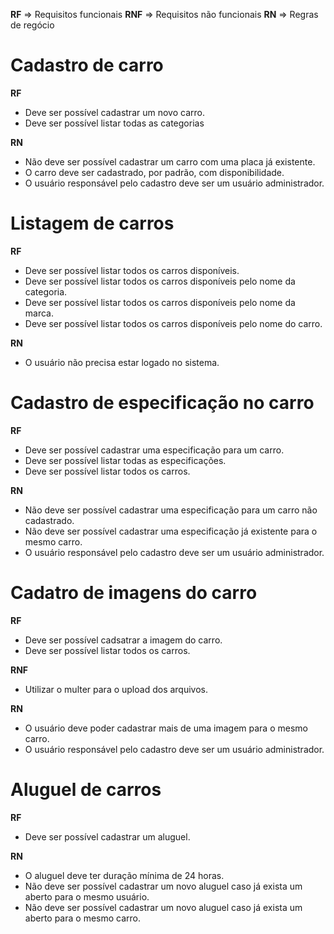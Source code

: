 **RF** => Requisitos funcionais
**RNF** => Requisitos não funcionais
**RN** => Regras de regócio

# Cadastro de carro

**RF**

-   Deve ser possível cadastrar um novo carro.
-   Deve ser possível listar todas as categorias

**RN**

-   Não deve ser possível cadastrar um carro com uma placa já existente.
-   O carro deve ser cadastrado, por padrão, com disponibilidade.
-   O usuário responsável pelo cadastro deve ser um usuário administrador.

# Listagem de carros

**RF**

-   Deve ser possível listar todos os carros disponíveis.
-   Deve ser possível listar todos os carros disponíveis pelo nome da categoria.
-   Deve ser possível listar todos os carros disponíveis pelo nome da marca.
-   Deve ser possível listar todos os carros disponíveis pelo nome do carro.

**RN**

-   O usuário não precisa estar logado no sistema.

# Cadastro de especificação no carro

**RF**

-   Deve ser possível cadastrar uma especificação para um carro.
-   Deve ser possível listar todas as especificações.
-   Deve ser possível listar todos os carros.

**RN**

-   Não deve ser possível cadastrar uma especificação para um carro não cadastrado.
-   Não deve ser possível cadastrar uma especificação já existente para o mesmo carro.
-   O usuário responsável pelo cadastro deve ser um usuário administrador.

# Cadatro de imagens do carro

**RF**

-   Deve ser possível cadsatrar a imagem do carro.
-   Deve ser possível listar todos os carros.

**RNF**

-   Utilizar o multer para o upload dos arquivos.

**RN**

-   O usuário deve poder cadastrar mais de uma imagem para o mesmo carro.
-   O usuário responsável pelo cadastro deve ser um usuário administrador.

# Aluguel de carros

**RF**

-   Deve ser possível cadastrar um aluguel.

**RN**

-   O aluguel deve ter duração mínima de 24 horas.
-   Não deve ser possível cadastrar um novo aluguel caso já exista um aberto para o mesmo usuário.
-   Não deve ser possível cadastrar um novo aluguel caso já exista um aberto para o mesmo carro.
